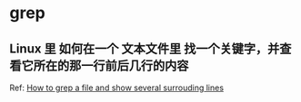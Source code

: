 # grep

## Linux 里 如何在一个 文本文件里 找一个关键字，并查看它所在的那一行前后几行的内容

Ref: [How to grep a file and show several surrouding lines](https://stackoverflow.com/questions/9081/grep-a-file-but-show-several-surrounding-lines)

